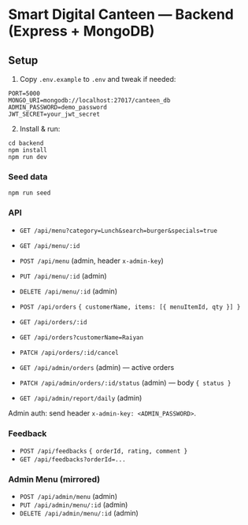 # Smart Digital Canteen — Backend (Express + MongoDB)

## Setup
1. Copy `.env.example` to `.env` and tweak if needed:
```
PORT=5000
MONGO_URI=mongodb://localhost:27017/canteen_db
ADMIN_PASSWORD=demo_password
JWT_SECRET=your_jwt_secret
```
2. Install & run:
```
cd backend
npm install
npm run dev
```

### Seed data
```
npm run seed
```

### API
- `GET /api/menu?category=Lunch&search=burger&specials=true`
- `GET /api/menu/:id`
- `POST /api/menu` (admin, header `x-admin-key`)
- `PUT /api/menu/:id` (admin)
- `DELETE /api/menu/:id` (admin)

- `POST /api/orders` `{ customerName, items: [{ menuItemId, qty }] }`
- `GET /api/orders/:id`
- `GET /api/orders?customerName=Raiyan`
- `PATCH /api/orders/:id/cancel`

- `GET /api/admin/orders` (admin) — active orders
- `PATCH /api/admin/orders/:id/status` (admin) — body `{ status }`
- `GET /api/admin/report/daily` (admin)

Admin auth: send header `x-admin-key: <ADMIN_PASSWORD>`.

### Feedback
- `POST /api/feedbacks` `{ orderId, rating, comment }`
- `GET /api/feedbacks?orderId=...`

### Admin Menu (mirrored)
- `POST /api/admin/menu` (admin)
- `PUT /api/admin/menu/:id` (admin)
- `DELETE /api/admin/menu/:id` (admin)
